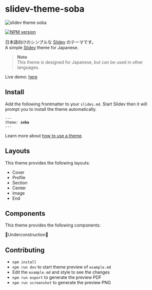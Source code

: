 # slidev-theme-soba
![slidev theme soba](https://github.com/ryuapp/slidev-theme-soba/assets/114303361/46e242d1-9740-4dd7-92c0-7a5f73ed49dd)

[![NPM version](https://img.shields.io/npm/v/slidev-theme-soba?color=3AB9D4&label=)](https://www.npmjs.com/package/slidev-theme-soba)

日本語向けのシンプルな [Slidev](https://github.com/slidevjs/slidev) のテーマです。  
A simple [Slidev](https://github.com/slidevjs/slidev) theme for Japanese.

> **Note**  
> This theme is designed for Japanese, but can be used in other languages.

<!--
  Learn more about how to write a theme:
  https://sli.dev/themes/write-a-theme.html
--->

<!--
  run `npm run dev` to check out the slides for more details of how to start writing a theme
-->

Live demo: [here](https://slidev-theme-soba.ryu.app)

## Install

Add the following frontmatter to your `slides.md`. Start Slidev then it will prompt you to install the theme automatically.

<pre><code>---
theme: <b>soba</b>
---</code></pre>

Learn more about [how to use a theme](https://sli.dev/themes/use).

## Layouts

This theme provides the following layouts:

- Cover
- Profile
- Section
- Center
- Image
- End

## Components

This theme provides the following components:

🚧Underconstruction🚧

## Contributing

- `npm install`
- `npm run dev` to start theme preview of `example.md`
- Edit the `example.md` and style to see the changes
- `npm run export` to generate the preview PDF
- `npm run screenshot` to generate the preview PNG
